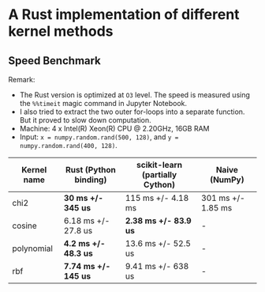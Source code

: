 # A Rust implementation of different kernel methods

## Speed Benchmark

Remark: 
* The Rust version is optimized at `O3` level. The speed is measured using the `%%timeit` magic 
command in Jupyter Notebook.
* I also tried to extract the two outer for-loops into a separate function. But it proved to slow
down computation.
* Machine: 4 x Intel(R) Xeon(R) CPU @ 2.20GHz, 16GB RAM
* Input: `x = numpy.random.rand(500, 128)`, and `y = numpy.random.rand(400, 128)`. 

| Kernel name | Rust (Python binding)  | scikit-learn (partially Cython) | Naive (NumPy)      |
|-------------|------------------------|---------------------------------|--------------------|
| chi2        | **30 ms +/- 345 us**   | 115 ms +/- 4.18 ms              | 301 ms +/- 1.85 ms |
| cosine      | 6.18 ms +/- 27.8 us    | **2.38 ms +/- 83.9 us**         | -                  |
| polynomial  | **4.2 ms +/- 48.3 us** | 13.6 ms +/- 52.5 us             | -                  |
| rbf         | **7.74 ms +/- 145 us** | 9.41 ms +/- 638 us              | -                  |

